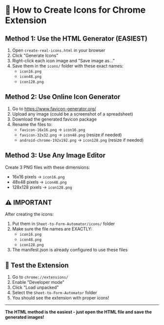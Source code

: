 # 🔧 How to Create Icons for Chrome Extension

## Method 1: Use the HTML Generator (EASIEST)

1. Open `create-real-icons.html` in your browser
2. Click "Generate Icons" 
3. Right-click each icon image and "Save image as..."
4. Save them in the `icons/` folder with these exact names:
   - `icon16.png`
   - `icon48.png` 
   - `icon128.png`

## Method 2: Use Online Icon Generator

1. Go to https://www.favicon-generator.org/ 
2. Upload any image (could be a screenshot of a spreadsheet)
3. Download the generated favicon package
4. Rename the files to:
   - `favicon-16x16.png` → `icon16.png`
   - `favicon-32x32.png` → `icon48.png` (resize if needed)
   - `android-chrome-192x192.png` → `icon128.png` (resize if needed)

## Method 3: Use Any Image Editor

Create 3 PNG files with these dimensions:
- 16x16 pixels → `icon16.png`
- 48x48 pixels → `icon48.png`
- 128x128 pixels → `icon128.png`

## ⚠️ IMPORTANT

After creating the icons:

1. Put them in `Sheet-to-Form-Automator/icons/` folder
2. Make sure the file names are EXACTLY:
   - `icon16.png`
   - `icon48.png`
   - `icon128.png`
3. The manifest.json is already configured to use these files

## 🧪 Test the Extension

1. Go to `chrome://extensions/`
2. Enable "Developer mode"
3. Click "Load unpacked"
4. Select the `Sheet-to-Form-Automator` folder
5. You should see the extension with proper icons!

---

**The HTML method is the easiest - just open the HTML file and save the generated images!**